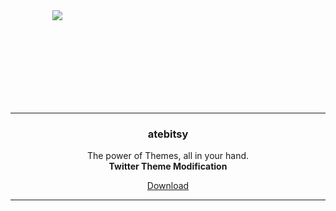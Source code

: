 <div align='center' style='width: 150px; height: 150px;'>
   <img src='https://i.imgur.com/nK5CGNh.png' />
</div>

---

<div align='center'>
   <h3>atebitsy</h3>
   <p>
      The power of Themes, all in your hand.
      <br />
      <b>Twitter Theme Modification</b>
   </p>
       <a href='https://github.com/atebitsy/atebitsy/releases/latest/'>Download</a>
</div>

---


